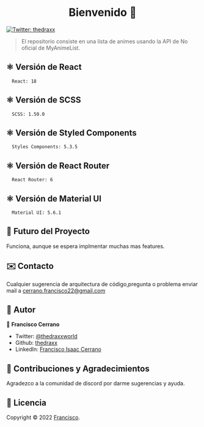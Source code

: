<h1 align="center">Bienvenido 👋</h1>
<p>
  <a href="https://twitter.com/ThedraxxWorld" target="_blank">
    <img alt="Twitter: thedraxx" src="https://img.shields.io/twitter/follow/ThedraxxWorld.svg?style=social" />
  </a>
</p>

> El repositorio consiste en una lista de animes usando la API de No oficial de MyAnimeList.</br>

## ⚛️ Versión de React

```
  React: 18
```
## ⚛️ Versión de SCSS

```
  SCSS: 1.50.0
```
## ⚛️ Versión de Styled Components

```
  Styles Components: 5.3.5
```
## ⚛️ Versión de React Router

``` 
  React Router: 6
```
## ⚛️ Versión de Material UI

```
  Material UI: 5.6.1
``` 

## 🔮 Futuro del Proyecto

Funciona, aunque se espera implmentar muchas mas features.

## ✉️ Contacto

Cualquier sugerencia de arquitectura de código,pregunta o problema enviar mail a cerrano.francisco22@gmail.com

## 🤔 Autor

👤 **Francisco Cerrano**

- Twitter: [@thedraxxworld](https://twitter.com/ThedraxxWorld)
- Github: [thedraxx](https://github.com/thedraxx)
- LinkedIn: [Francisco Isaac Cerrano](https://www.linkedin.com/in/cerranofrancisco/)

## 🤝 Contribuciones y Agradecimientos

Agradezco a la comunidad de discord por darme sugerencias y ayuda.

## 📝 Licencia

Copyright © 2022 [Francisco](https://github.com/thedraxx).<br />
